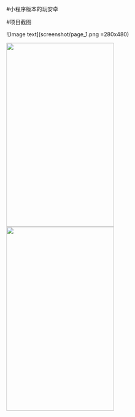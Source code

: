 #小程序版本的玩安卓

#项目截图

![Image text](screenshot/page_1.png =280x480)

<img src="https://github.com/bbgo/MiniProgram-WanAndroid/blob/main/screenshot/page_1.png" width="280" height="480" alert="page_1"/>
<img src="https://github.com/bbgo/MiniProgram-WanAndroid/blob/main/screenshot/page_2.png" width="280" height="480" alert="page_2"/>
